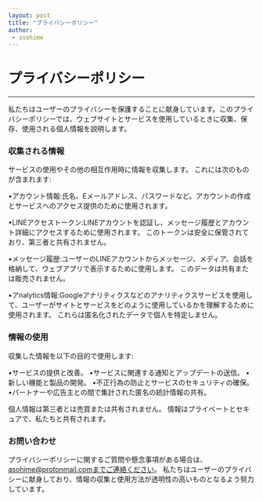 ```yaml
---
layout: post
title: "プライバシーポリシー"
author: 
 - asohime
---
```


# プライバシーポリシー
---

私たちはユーザーのプライバシーを保護することに献身しています。このプライバシーポリシーでは、ウェブサイトとサービスを使用しているときに収集、保存、使用される個人情報を説明します。

### 収集される情報

サービスの使用やその他の相互作用時に情報を収集します。 これには次のものが含まれます:

•アカウント情報:氏名、Eメールアドレス、パスワードなど。アカウントの作成とサービスへのアクセス提供のために使用されます。

•LINEアクセストークン:LINEアカウントを認証し、メッセージ履歴とアカウント詳細にアクセスするために使用されます。 このトークンは安全に保管されており、第三者と共有されません。

•メッセージ履歴:ユーザーのLINEアカウントからメッセージ、メディア、会話を格納して、ウェブアプリで表示するために使用します。 このデータは共有または販売されません。

•アnalytics情報:Googleアナリティクスなどのアナリティクスサービスを使用して、ユーザーがサイトとサービスをどのように使用しているかを理解するために使用されます。 これらは匿名化されたデータで個人を特定しません。

### 情報の使用

収集した情報を以下の目的で使用します:

•サービスの提供と改善。
•サービスに関連する通知とアップデートの送信。
•新しい機能と製品の開発。
•不正行為の防止とサービスのセキュリティの確保。
•パートナーや広告主との間で集計された匿名の統計情報の共有。

個人情報は第三者とは売買または共有されません。 情報はプライベートとセキュアで、私たちと共有されます。

### お問い合わせ

プライバシーポリシーに関するご質問や懸念事項がある場合は、asohime@protonmail.comまでご連絡ください。 私たちはユーザーのプライバシーに献身しており、情報の収集と使用方法が透明性の高いものとなるよう努力しています。
